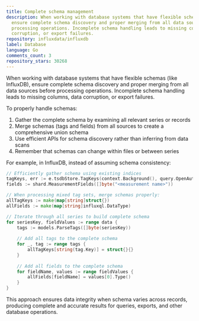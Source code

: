 ```yaml
---
title: Complete schema management
description: When working with database systems that have flexible schemas (like InfluxDB),
  ensure complete schema discovery and proper merging from all data sources before
  processing operations. Incomplete schema handling leads to missing columns, data
  corruption, or export failures.
repository: influxdata/influxdb
label: Database
language: Go
comments_count: 3
repository_stars: 30268
---
```


When working with database systems that have flexible schemas (like InfluxDB), ensure complete schema discovery and proper merging from all data sources before processing operations. Incomplete schema handling leads to missing columns, data corruption, or export failures.

To properly handle schemas:

1. Gather the complete schema by examining all relevant series or records
2. Merge schemas (tags and fields) from all sources to create a comprehensive union schema
3. Use efficient APIs for schema discovery rather than inferring from data scans
4. Remember that schemas can change within files or between series

For example, in InfluxDB, instead of assuming schema consistency:

```go
// Efficiently gather schema using existing indices
tagKeys, err := e.tsdbStore.TagKeys(context.Background(), query.OpenAuthorizer, []uint64{shard.ID()}, cond)
fields := shard.MeasurementFields([]byte("<measurement name>"))

// When processing mixed tag sets, merge schemas properly:
allTagKeys := make(map[string]struct{})
allFields := make(map[string]influxql.DataType)

// Iterate through all series to build complete schema
for seriesKey, fieldValues := range data {
    tags := models.ParseTags([]byte(seriesKey))
    
    // Add all tags to the complete schema
    for _, tag := range tags {
        allTagKeys[string(tag.Key)] = struct{}{}
    }
    
    // Add all fields to the complete schema
    for fieldName, values := range fieldValues {
        allFields[fieldName] = values[0].Type()
    }
}
```

This approach ensures data integrity when schema varies across records, producing complete and accurate results for queries, exports, and other database operations.